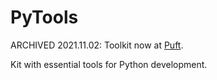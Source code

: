 PyTools
===

ARCHIVED 2021.11.02: Toolkit now at [Puft](https://github.com/ryzhovalex/puft).

Kit with essential tools for Python development.
